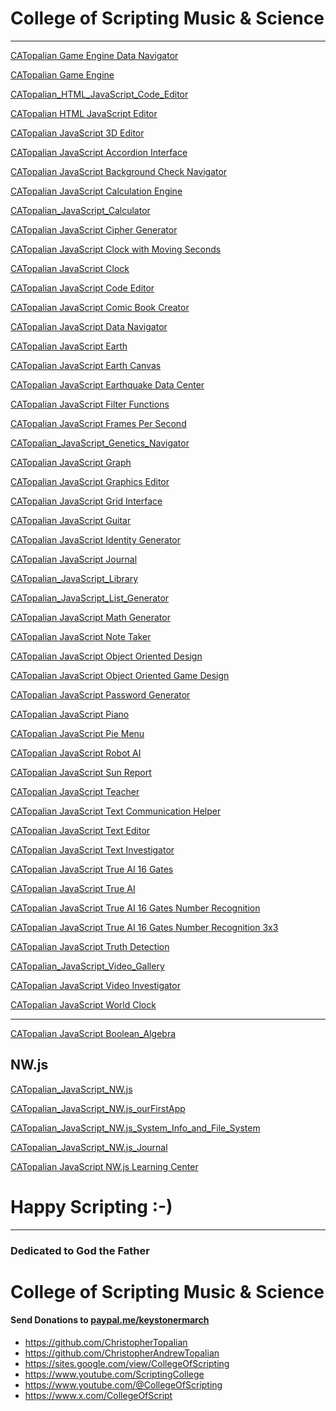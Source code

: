 <!---
ChristopherAndrewTopalian/ChristopherAndrewTopalian is a ✨ special ✨ repository because its `README.md` (this file) appears on your GitHub profile.
You can click the Preview link to take a look at your changes.
--->

# College of Scripting Music & Science

---

[CATopalian Game Engine Data Navigator](https://christopherandrewtopalian.github.io/CATopalian_Game_Engine_Data_Navigator/CATopalian_Game_Engine_Data_Navigator.html)

[CATopalian Game Engine](https://christopherandrewtopalian.github.io/CATopalian_Game_Engine/CATopalian_Game_Engine.html) 

[CATopalian_HTML_JavaScript_Code_Editor](https://christopherandrewtopalian.github.io/CATopalian_HTML_JavaScript_Code_Editor/CATopalian_HTML_JavaScript_Code_Editor.html)

[CATopalian HTML JavaScript Editor](https://christopherandrewtopalian.github.io/CATopalian_HTML_JavaScript_Editor/CATopalian_HTML_JavaScript_Editor.html)

[CATopalian JavaScript 3D Editor](https://christopherandrewtopalian.github.io/CATopalian_JavaScript_3D_Editor/CATopalian_JavaScript_3D_Editor.html)

[CATopalian JavaScript Accordion Interface](https://christopherandrewtopalian.github.io/CATopalian_JavaScript_Accordion_Interface/CATopalian_JavaScript_Accordion_Interface.html)

[CATopalian JavaScript Background Check Navigator
](https://christopherandrewtopalian.github.io/CATopalian_JavaScript_Background_Check_Navigator/CATopalian_JavaScript_Background_Check_Navigator.html)

[CATopalian JavaScript Calculation Engine](https://christopherandrewtopalian.github.io/CATopalian_JavaScript_Calculation_Engine/CATopalian_JavaScript_Calculation_Engine.html)

[CATopalian_JavaScript_Calculator](https://christopherandrewtopalian.github.io/CATopalian_JavaScript_Calculator/CATopalian_JavaScript_Calculator.html)

[CATopalian JavaScript Cipher Generator](https://christopherandrewtopalian.github.io/CATopalian_JavaScript_Cipher_Generator/CATopalian_JavaScript_Cipher_Generator.html)

[CATopalian JavaScript Clock with Moving Seconds](https://christopherandrewtopalian.github.io/CATopalian_JavaScript_Clock_with_Moving_Seconds/CATopalian_JavaScript_Clock_with_Moving_Seconds.html)

[CATopalian JavaScript Clock](https://christopherandrewtopalian.github.io/CATopalian_JavaScript_Clock/CATopalian_JavaScript_Clock.html)

[CATopalian JavaScript Code Editor](https://christopherandrewtopalian.github.io/CATopalian_JavaScript_Code_Editor/CATopalian_JavaScript_Code_Editor.html)

[CATopalian JavaScript Comic Book Creator](https://christopherandrewtopalian.github.io/CATopalian_JavaScript_Comic_Book_Creator/CATopalian_JavaScript_Comic_Book_Creator.html)

[CATopalian JavaScript Data Navigator](https://christopherandrewtopalian.github.io/CATopalian_JavaScript_Data_Navigator/CATopalian_JavaScript_Data_Navigator.html)

[CATopalian JavaScript Earth](https://christopherandrewtopalian.github.io/CATopalian_JavaScript_Earth/CATopalian_JavaScript_Earth.html)

[CATopalian JavaScript Earth Canvas](https://christopherandrewtopalian.github.io/CATopalian_JavaScript_Earth_Canvas/CATopalian_JavaScript_Earth_Canvas.html)

[CATopalian JavaScript Earthquake Data Center](https://christopherandrewtopalian.github.io/CATopalian_JavaScript_Earthquake_Data_Center/CATopalian_JavaScript_Earthquake_Data_Center.html)

[CATopalian JavaScript Filter Functions](https://christopherandrewtopalian.github.io/CATopalian_JavaScript_Filter_Functions/CATopalian_JavaScript_Filter_Functions.html)

[CATopalian JavaScript Frames Per Second](https://christopherandrewtopalian.github.io/CATopalian_JavaScript_Frames_Per_Second/CATopalian_JavaScript_Frames_Per_Second.html)

[CATopalian_JavaScript_Genetics_Navigator](https://christopherandrewtopalian.github.io/CATopalian_JavaScript_Genetics_Navigator/CATopalian_JavaScript_Genetics_Navigator.html)

[CATopalian JavaScript Graph](https://christopherandrewtopalian.github.io/CATopalian_JavaScript_Graph/CATopalian_JavaScript_Graph.html)

[CATopalian JavaScript Graphics Editor](https://christopherandrewtopalian.github.io/CATopalian_JavaScript_Graphics_Editor/CATopalian_JavaScript_Graphics_Editor.html)

[CATopalian JavaScript Grid Interface](https://christopherandrewtopalian.github.io/CATopalian_JavaScript_Grid_Interface/CATopalian_JavaScript_Grid_Interface.html)

[CATopalian JavaScript Guitar](https://christopherandrewtopalian.github.io/CATopalian_JavaScript_Guitar/CATopalian_JavaScript_Guitar.html)

[CATopalian JavaScript Identity Generator](https://christopherandrewtopalian.github.io/CATopalian_JavaScript_Identity_Generator/CATopalian_JavaScript_Identity_Generator.html)

[CATopalian JavaScript Journal](https://christopherandrewtopalian.github.io/CATopalian_JavaScript_Journal/CATopalian_JavaScript_Journal.html)

[CATopalian_JavaScript_Library](https://github.com/ChristopherAndrewTopalian/CATopalian_JavaScript_Library)

[CATopalian_JavaScript_List_Generator](https://christopherandrewtopalian.github.io/CATopalian_JavaScript_List_Generator/CATopalian_JavaScript_List_Generator.html)

[CATopalian JavaScript Math Generator](https://christopherandrewtopalian.github.io/CATopalian_JavaScript_Math_Generator/CATopalian_JavaScript_Math_Generator.html)

[CATopalian JavaScript Note Taker](https://christopherandrewtopalian.github.io/CATopalian_JavaScript_Note_Taker/CATopalian_JavaScript_Note_Taker.html)

[CATopalian JavaScript Object Oriented Design](https://christopherandrewtopalian.github.io/CATopalian_JavaScript_Object_Oriented_Design/CATopalian_JavaScript_Object_Oriented_Design.html)

[CATopalian JavaScript Object Oriented Game Design](https://christopherandrewtopalian.github.io/CATopalian_JavaScript_Object_Oriented_Game_Design/CATopalian_JavaScript_Object_Oriented_Game_Design.html)

[CATopalian JavaScript Password Generator](https://christopherandrewtopalian.github.io/CATopalian_JavaScript_Password_Generator/CATopalian_JavaScript_Password_Generator.html)

[CATopalian JavaScript Piano](https://christopherandrewtopalian.github.io/CATopalian_JavaScript_Piano/CATopalian_JavaScript_Piano.html)

[CATopalian JavaScript Pie Menu](https://christopherandrewtopalian.github.io/CATopalian_JavaScript_Pie_Menu/CATopalian_JavaScript_Pie_Menu.html)

[CATopalian JavaScript Robot AI](https://christopherandrewtopalian.github.io/CATopalian_JavaScript_Robot_AI/CATopalian_JavaScript_Robot_AI.html)

[CATopalian JavaScript Sun Report](https://christopherandrewtopalian.github.io/CATopalian_JavaScript_Sun_Report/CATopalian_JavaScript_Sun_Report.html)

[CATopalian JavaScript Teacher](https://christopherandrewtopalian.github.io/CATopalian_JavaScript_Teacher/CATopalian_JavaScript_Teacher.html)

[CATopalian JavaScript Text Communication Helper](https://christopherandrewtopalian.github.io/CATopalian_JavaScript_Text_Communication_Helper/CATopalian_JavaScript_Text_Communication_Helper.html)

[CATopalian JavaScript Text Editor](https://christopherandrewtopalian.github.io/CATopalian_JavaScript_Text_Editor/CATopalian_JavaScript_Text_Editor.html)

[CATopalian JavaScript Text Investigator](https://christopherandrewtopalian.github.io/CATopalian_JavaScript_Text_Investigator/CATopalian_JavaScript_Text_Investigator.html)

[CATopalian JavaScript True AI 16 Gates](https://christopherandrewtopalian.github.io/CATopalian_JavaScript_True_AI_16_Gates/CATopalian_JavaScript_True_AI_16_Gates.html)

[CATopalian JavaScript True AI](https://christopherandrewtopalian.github.io/CATopalian_JavaScript_True_AI/CATopalian_JavaScript_True_AI.html)

[CATopalian JavaScript True AI 16 Gates Number Recognition
](https://christopherandrewtopalian.github.io/CATopalian_JavaScript_True_AI_16_Gates_Number_Recognition/CATopalian_JavaScript_True_AI_16_Gates_Number_Recognition.html)

[CATopalian JavaScript True AI 16 Gates Number Recognition 3x3
](https://christopherandrewtopalian.github.io/CATopalian_JavaScript_True_AI_16_Gates_Number_Recognition_3x3/CATopalian_JavaScript_True_AI_16_Gates_Number_Recognition_3x3.html)

[CATopalian JavaScript Truth Detection](https://christopherandrewtopalian.github.io/CATopalian_JavaScript_Truth_Detection/CATopalian_JavaScript_Truth_Detection.html)

[CATopalian_JavaScript_Video_Gallery](https://christopherandrewtopalian.github.io/CATopalian_JavaScript_Video_Gallery/CATopalian_JavaScript_Video_Gallery.html)

[CATopalian JavaScript Video Investigator](https://christopherandrewtopalian.github.io/CATopalian_JavaScript_Video_Investigator/CATopalian_JavaScript_Video_Investigator.html)

[CATopalian JavaScript World Clock](https://christopherandrewtopalian.github.io/CATopalian_JavaScript_World_Clock/CATopalian_JavaScript_World_Clock.html)

---

[CATopalian JavaScript Boolean_Algebra](https://github.com/ChristopherAndrewTopalian/CATopalian_JavaScript_Boolean_Algebra)  

## NW.js
[CATopalian_JavaScript_NW.js
](https://github.com/ChristopherAndrewTopalian/CATopalian_JavaScript_NW.js)

[CATopalian_JavaScript_NW.js_ourFirstApp
](https://github.com/ChristopherAndrewTopalian/CATopalian_JavaScript_NW.js_ourFirstApp)

[CATopalian_JavaScript_NW.js_System_Info_and_File_System](https://github.com/ChristopherAndrewTopalian/CATopalian_JavaScript_NW.js_System_Info_and_File_System)

[CATopalian_JavaScript_NW.js_Journal](https://github.com/ChristopherAndrewTopalian/CATopalian_JavaScript_NW.js_Journal)

[CATopalian JavaScript NW.js Learning Center](https://github.com/ChristopherAndrewTopalian/CATopalian_JavaScript_NW.js_Learning_Center)

# Happy Scripting :-)

---

### Dedicated to God the Father

# College of Scripting Music & Science
#### Send Donations to [paypal.me/keystonermarch](https://www.paypal.com/paypalme/keystonermarch) 

* https://github.com/ChristopherTopalian  
* https://github.com/ChristopherAndrewTopalian  
* https://sites.google.com/view/CollegeOfScripting  
* https://www.youtube.com/ScriptingCollege  
* https://www.youtube.com/@CollegeOfScripting  
* https://www.x.com/CollegeOfScript

